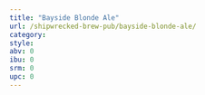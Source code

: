```yaml
---
title: "Bayside Blonde Ale"
url: /shipwrecked-brew-pub/bayside-blonde-ale/
category: 
style: 
abv: 0
ibu: 0
srm: 0
upc: 0
---
```


